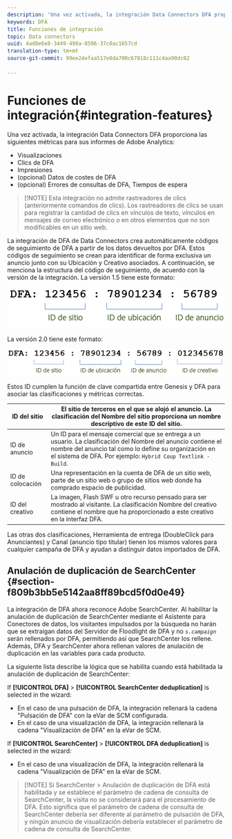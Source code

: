 ```yaml
---
description: 'Una vez activada, la integración Data Connectors DFA proporciona las siguientes métricas para sus informes de Adobe Analytics '
keywords: DFA
title: Funciones de integración
topic: Data connectors
uuid: 4ad8e6e8-3449-498a-8596-37c0ac1657cd
translation-type: tm+mt
source-git-commit: 99ee24efaa517e8da700c67818c111c4aa90dc02

---
```



# Funciones de integración{#integration-features}

Una vez activada, la integración Data Connectors DFA proporciona las siguientes métricas para sus informes de Adobe Analytics:

* Visualizaciones
* Clics de DFA
* Impresiones
* (opcional) Datos de costes de DFA
* (opcional) Errores de consultas de DFA, Tiempos de espera

> [!NOTE] Esta integración no admite rastreadores de clics (anteriormente comandos de clics). Los rastreadores de clics se usan para registrar la cantidad de clics en vínculos de texto, vínculos en mensajes de correo electrónico o en otros elementos que no son modificables en un sitio web.

La integración de DFA de Data Connectors crea automáticamente códigos de seguimiento de DFA a partir de los datos devueltos por DFA. Estos códigos de seguimiento se crean para identificar de forma exclusiva un anuncio junto con su Ubicación y Creativo asociados. A continuación, se menciona la estructura del código de seguimiento, de acuerdo con la versión de la integración. La versión 1.5 tiene este formato:

![](assets/DFA_id_struct1_5.png)

La versión 2.0 tiene este formato:

![](assets/DFA_id_struct2.png)

Estos ID cumplen la función de clave compartida entre Genesis y DFA para asociar las clasificaciones y métricas correctas.

| ID del sitio | El sitio de terceros en el que se alojó el anuncio. La clasificación del Nombre del sitio proporciona un nombre descriptivo de este ID del sitio. |
|---|---|
| ID de anuncio | Un ID para el mensaje comercial que se entrega a un usuario. La clasificación del Nombre del anuncio contiene el nombre del anuncio tal como lo define su organización en el sistema de DFA. Por ejemplo: `Hybrid Coup Textlink - Build`. |
| ID de colocación | Una representación en la cuenta de DFA de un sitio web, parte de un sitio web o grupo de sitios web donde ha comprado espacio de publicidad. |
| ID del creativo | La imagen, Flash SWF u otro recurso pensado para ser mostrado al visitante. La clasificación Nombre del creativo contiene el nombre que ha proporcionado a este creativo en la interfaz DFA. |

Las otras dos clasificaciones, Herramienta de entrega (DoubleClick para Anunciantes) y Canal (anuncio tipo titular) tienen los mismos valores para cualquier campaña de DFA y ayudan a distinguir datos importados de DFA.

## Anulación de duplicación de SearchCenter {#section-f809b3bb5e5142aa8ff89bcd5f0d0e49}

La integración de DFA ahora reconoce Adobe SearchCenter. Al habilitar la anulación de duplicación de SearchCenter mediante el Asistente para Conectores de datos, los visitantes impulsados por la búsqueda no harán que se extraigan datos del Servidor de Floodlight de DFA y no *`s.campaign`* serán rellenados por DFA, permitiendo así que SearchCenter los rellene. Además, DFA y SearchCenter ahora rellenan valores de anulación de duplicación en las variables para cada producto.

La siguiente lista describe la lógica que se habilita cuando está habilitada la anulación de duplicación de SearchCenter:

If **[!UICONTROL DFA]** &gt; **[!UICONTROL SearchCenter deduplication]** is selected in the wizard:

* En el caso de una pulsación de DFA, la integración rellenará la cadena "Pulsación de DFA" con la eVar de SCM configurada.
* En el caso de una visualización de DFA, la integración rellenará la cadena "Visualización de DFA" en la eVar de SCM.

If **[!UICONTROL SearchCenter]** &gt; **[!UICONTROL DFA deduplication]** is selected in the wizard:

* En el caso de una visualización de DFA, la integración rellenará la cadena "Visualización de DFA" en la eVar de SCM.

> [!NOTE] Si SearchCenter &gt; Anulación de duplicación de DFA está habilitada y se establece el parámetro de cadena de consulta de SearchCenter, la visita no se considerará para el procesamiento de DFA. Esto significa que el parámetro de cadena de consulta de SearchCenter debería ser diferente al parámetro de pulsación de DFA, y ningún anuncio de visualización debería establecer el parámetro de cadena de consulta de SearchCenter.

